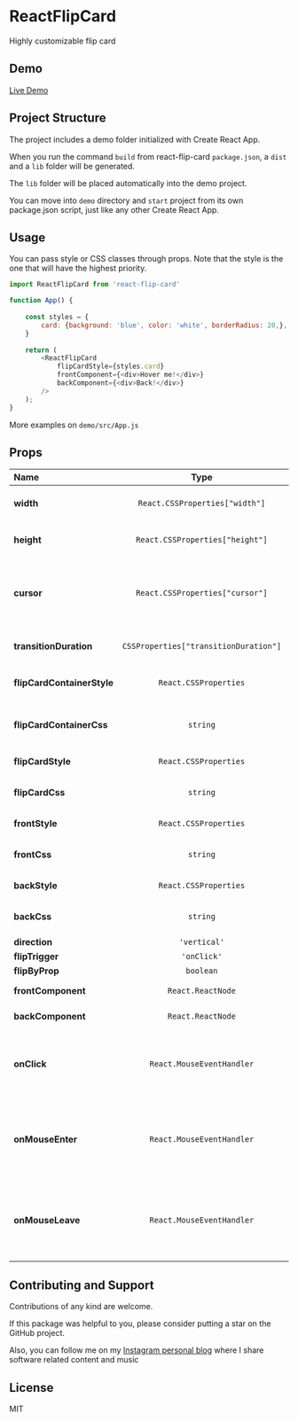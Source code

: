 # ReactFlipCard
Highly customizable flip card

## Demo
[Live Demo](https://react-flip-card-demo.surge.sh/)

## Project Structure
The project includes a demo folder initialized with Create React App.

When you run the command ```build``` from react-flip-card ```package.json```, a ```dist``` and a ```lib``` folder will be generated.

The ```lib``` folder will be placed automatically into the demo project.

You can move into ```demo``` directory and ```start``` project from its own package.json script, just like any other Create React App.

## Usage

You can pass style or CSS classes through props. Note that the style is the one that will have the highest priority.
```js
import ReactFlipCard from 'react-flip-card'

function App() {
    
    const styles = {
        card: {background: 'blue', color: 'white', borderRadius: 20,},
    }
    
    return (
        <ReactFlipCard
            flipCardStyle={styles.card}
            frontComponent={<div>Hover me!</div>}
            backComponent={<div>Back!</div>}
        />
    );
}
```
More examples on `demo/src/App.js`
## Props

|Name|Type|Default|Description|
|:--|:--:|:-----:|:----------|
|**width**|<code>React.CSSProperties["width"]</code>|`'100px'`|The width of the div container|
|**height**|<code>React.CSSProperties["height"]</code>|`'100px'`|The height of the div container|
|**cursor**|<code>React.CSSProperties["cursor"]</code>|`'default'`|The cursor type that appear when mouse hover the div container|
|**transitionDuration**|<code>CSSProperties["transitionDuration"]</code>|`'0.5s'`|The transition duration of the div container|
|**flipCardContainerStyle**|<code>React.CSSProperties</code>|`{}`|The ```style``` of the div container|
|**flipCardContainerCss**|<code>string</code>|`''`|The additional ```className``` of the div container|
|**flipCardStyle**|<code>React.CSSProperties</code>|`{}`|The ```style``` of the card itself|
|**flipCardCss**|<code>string</code>|`''`|The additional ```className``` of the card itself|
|**frontStyle**|<code>React.CSSProperties</code>|`{}`|The ```style``` of the front card|
|**frontCss**|<code>string</code>|`''`|The additional ```className``` of the front card|
|**backStyle**|<code>React.CSSProperties</code>|`{}`|The ```style``` of the back card|
|**backCss**|<code>string</code>|`''`|The additional ```className``` of the back card|
|**direction**|<code>'vertical' | 'horizontal'</code>|`'horizontal'`|The direction of the flip card|
|**flipTrigger**|<code>'onClick' | 'onHover' | 'disabled' | undefined</code>|`'onHover'`|The event that trigger the flip|
|**flipByProp**|<code>boolean | undefined</code>|`undefined`|Eventually handle flip from boolean prop. Eventually you can set `flipTrigger` to `'disabled'` if this prop is enabled|
|**frontComponent**|<code>React.ReactNode</code>|`<div>Front</div>`|Any JSX Component|
|**backComponent**|<code>React.ReactNode</code>|`<div>Back</div>`|Any JSX Component|
|**onClick**|<code>React.MouseEventHandler<HTMLDivElement></code>|`() => undefined`|Any callback assigned to the onClick event. This event relates to the card container|
|**onMouseEnter**|<code>React.MouseEventHandler<HTMLDivElement></code>|`() => undefined`|Any callback assigned to the onMouseEnter event. This event relates to the card container|
|**onMouseLeave**|<code>React.MouseEventHandler<HTMLDivElement></code>|`() => undefined`|Any callback assigned to the onMouseLeave event. This event relates to the card container|


## Contributing and Support
Contributions of any kind are welcome.

If this package was helpful to you, please consider putting a star on the GitHub project.

Also, you can follow me on my [Instagram personal blog](https://www.instagram.com/minudaje/) where I share software related content and music
## License
MIT
